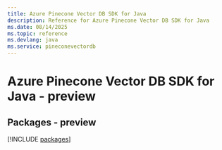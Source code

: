 ```yaml
---
title: Azure Pinecone Vector DB SDK for Java
description: Reference for Azure Pinecone Vector DB SDK for Java
ms.date: 08/14/2025
ms.topic: reference
ms.devlang: java
ms.service: pineconevectordb
---
```

# Azure Pinecone Vector DB SDK for Java - preview
## Packages - preview
[!INCLUDE [packages](pinecone-vector-db-index.md)]